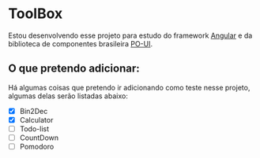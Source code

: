 # ToolBox

Estou desenvolvendo esse projeto para estudo do framework [Angular](https://angular.io/) e da biblioteca de componentes brasileira [PO-UI](https://po-ui.io/).

## O que pretendo adicionar:

Há algumas coisas que pretendo ir adicionando como teste nesse projeto, algumas delas serão listadas abaixo:

- [x] Bin2Dec
- [x] Calculator
- [ ] Todo-list
- [ ] CountDown
- [ ] Pomodoro
